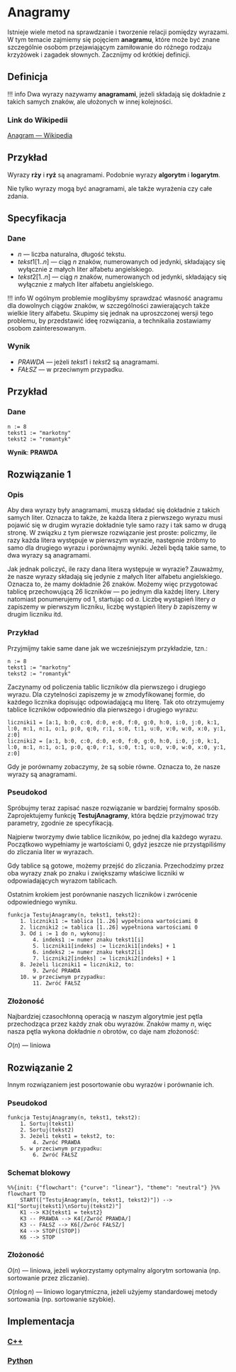 # Anagramy

Istnieje wiele metod na sprawdzanie i tworzenie relacji pomiędzy wyrazami.
W tym temacie zajmiemy się pojęciem **anagramu**, które może być znane szczególnie osobom przejawiającym zamiłowanie do różnego rodzaju krzyżówek i zagadek słownych.
Zacznijmy od krótkiej definicji.

## Definicja

!!! info
	 Dwa wyrazy nazywamy **anagramami**, jeżeli składają się dokładnie z takich samych znaków, ale ułożonych w innej kolejności.

### Link do Wikipedii

[Anagram — Wikipedia](https://pl.wikipedia.org/wiki/Anagram)

## Przykład

Wyrazy **rży** i **ryż** są anagramami.
Podobnie wyrazy **algorytm** i **logarytm**.

Nie tylko wyrazy mogą być anagramami, ale także wyrażenia czy całe zdania.

## Specyfikacja

### Dane

* $n$ — liczba naturalna, długość tekstu.
* $tekst1[1..n]$ — ciąg $n$ znaków, numerowanych od jedynki, składający się wyłącznie z małych liter alfabetu angielskiego.
* $tekst2[1..n]$ — ciąg $n$ znaków, numerowanych od jedynki, składający się wyłącznie z małych liter alfabetu angielskiego.

!!! info
	W ogólnym problemie moglibyśmy sprawdzać własność anagramu dla dowolnych ciągów znaków, w szczególności zawierających także wielkie litery alfabetu.
	Skupimy się jednak na uproszczonej wersji tego problemu, by przedstawić ideę rozwiązania, a technikalia zostawiamy osobom zainteresowanym.

### Wynik

* $PRAWDA$ — jeżeli $tekst1$ i $tekst2$ są anagramami.
* $FAŁSZ$ — w przeciwnym przypadku.

## Przykład

### Dane

```
n := 8
tekst1 := "markotny"
tekst2 := "romantyk"
```

**Wynik**: **PRAWDA**

## Rozwiązanie 1

### Opis

Aby dwa wyrazy były anagramami, muszą składać się dokładnie z takich samych liter. 
Oznacza to także, że każda litera z pierwszego wyrazu musi pojawić się w drugim wyrazie dokładnie tyle samo razy i tak samo w drugą stronę. 
W związku z tym pierwsze rozwiązanie jest proste: policzmy, ile razy każda litera występuje w pierwszym wyrazie, następnie zróbmy to samo dla drugiego wyrazu i porównajmy wyniki. 
Jeżeli będą takie same, to dwa wyrazy są anagramami.

Jak jednak policzyć, ile razy dana litera występuje w wyrazie? 
Zauważmy, że nasze wyrazy składają się jedynie z małych liter alfabetu angielskiego. 
Oznacza to, że mamy dokładnie 26 znaków. 
Możemy więc przygotować tablicę przechowującą 26 liczników — po jednym dla każdej litery. 
Litery natomiast ponumerujemy od 1, startując od $a$. 
Liczbę wystąpień litery $a$ zapiszemy w pierwszym liczniku, liczbę wystąpień litery $b$ zapiszemy w drugim liczniku itd.

### Przykład

Przyjmijmy takie same dane jak we wcześniejszym przykładzie, tzn.:

```
n := 8
tekst1 := "markotny"
tekst2 := "romantyk"
```

Zaczynamy od policzenia tablic liczników dla pierwszego i drugiego wyrazu.
Dla czytelności zapiszemy je w zmodyfikowanej formie, do każdego licznika dopisując odpowiadającą mu literę.
Tak oto otrzymujemy tablice liczników odpowiednio dla pierwszego i drugiego wyrazu:

```
liczniki1 = [a:1, b:0, c:0, d:0, e:0, f:0, g:0, h:0, i:0, j:0, k:1, l:0, m:1, n:1, o:1, p:0, q:0, r:1, s:0, t:1, u:0, v:0, w:0, x:0, y:1, z:0]
liczniki2 = [a:1, b:0, c:0, d:0, e:0, f:0, g:0, h:0, i:0, j:0, k:1, l:0, m:1, n:1, o:1, p:0, q:0, r:1, s:0, t:1, u:0, v:0, w:0, x:0, y:1, z:0]
```

Gdy je porównamy zobaczymy, że są sobie równe.
Oznacza to, że nasze wyrazy są anagramami.

### Pseudokod

Spróbujmy teraz zapisać nasze rozwiązanie w bardziej formalny sposób.
Zaprojektujemy funkcję **TestujAnagramy**, która będzie przyjmować trzy parametry, zgodnie ze specyfikacją.

Najpierw tworzymy dwie tablice liczników, po jednej dla każdego wyrazu.
Początkowo wypełniamy je wartościami 0, gdyż jeszcze nie przystąpiliśmy do zliczania liter w wyrazach.

Gdy tablice są gotowe, możemy przejść do zliczania.
Przechodzimy przez oba wyrazy znak po znaku i zwiększamy właściwe liczniki w odpowiadających wyrazom tablicach.

Ostatnim krokiem jest porównanie naszych liczników i zwrócenie odpowiedniego wyniku.

```
funkcja TestujAnagramy(n, tekst1, tekst2):
    1. liczniki1 := tablica [1..26] wypełniona wartościami 0
    2. liczniki2 := tablica [1..26] wypełniona wartościami 0
    3. Od i := 1 do n, wykonuj:
        4. indeks1 := numer znaku tekst1[i]
        5. liczniki1[indeks] := liczniki1[indeks] + 1
        6. indeks2 := numer znaku tekst2[i]
        7. liczniki2[indeks] := liczniki2[indeks] + 1
    8. Jeżeli liczniki1 = liczniki2, to:
        9. Zwróć PRAWDA
    10. w przeciwnym przypadku:
        11. Zwróć FAŁSZ
```

### Złożoność

Najbardziej czasochłonną operacją w naszym algorytmie jest pętla przechodząca przez każdy znak obu wyrazów.
Znaków mamy $n$, więc nasza pętla wykona dokładnie $n$ obrotów, co daje nam złożoność:

$O(n)$ — liniowa

## Rozwiązanie 2

Innym rozwiązaniem jest posortowanie obu wyrazów i porównanie ich.

### Pseudokod

```
funkcja TestujAnagramy(n, tekst1, tekst2):
    1. Sortuj(tekst1)
    2. Sortuj(tekst2)
    3. Jeżeli tekst1 = tekst2, to:
        4. Zwróć PRAWDA
    5. w przeciwnym przypadku:
        6. Zwróć FAŁSZ 
```

### Schemat blokowy

```mermaid
%%{init: {"flowchart": {"curve": "linear"}, "theme": "neutral"} }%%
flowchart TD
    START(["TestujAnagramy(n, tekst1, tekst2)"]) --> K1["Sortuj(tekst1)\nSortuj(tekst2)"]
    K1 --> K3{tekst1 = tekst2}
    K3 -- PRAWDA --> K4[/Zwróć PRAWDA/]
    K3 -- FAŁSZ --> K6[/Zwróć FAŁSZ/]
    K4 --> STOP([STOP])
    K6 --> STOP
```

### Złożoność

$O(n)$ — liniowa, jeżeli wykorzystamy optymalny algorytm sortowania (np. sortowanie przez zliczanie).

$O(n\log{n})$ — liniowo logarytmiczna, jeżeli użyjemy standardowej metody sortowania (np. sortowanie szybkie).

## Implementacja

### [C++](../../programming/c++/algorithms/text/anagrams.md)

### [Python](../../programming/python/algorithms/text/anagrams.md)
